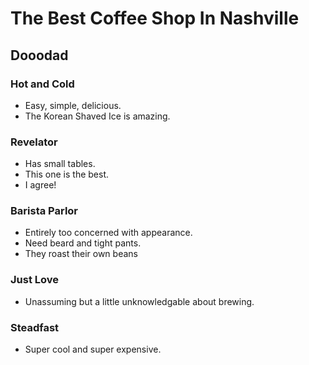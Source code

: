 # The Best Coffee Shop In Nashville
Dooodad
---

### Hot and Cold
 - Easy, simple, delicious. 
 - The Korean Shaved Ice is amazing. 

### Revelator
 - Has small tables. 
 - This one is the best. 
 - I agree!

### Barista Parlor
 - Entirely too concerned with appearance. 
 - Need beard and tight pants. 
 - They roast their own beans

### Just Love
 - Unassuming but a little unknowledgable about brewing. 

### Steadfast
 - Super cool and super expensive. 

